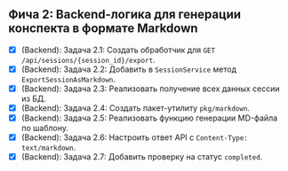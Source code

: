 ## Фича 2: Backend-логика для генерации конспекта в формате Markdown
- [x] (Backend): Задача 2.1: Создать обработчик для `GET /api/sessions/{session_id}/export`.
- [x] (Backend): Задача 2.2: Добавить в `SessionService` метод `ExportSessionAsMarkdown`.
- [x] (Backend): Задача 2.3: Реализовать получение всех данных сессии из БД.
- [x] (Backend): Задача 2.4: Создать пакет-утилиту `pkg/markdown`.
- [x] (Backend): Задача 2.5: Реализовать функцию генерации MD-файла по шаблону.
- [x] (Backend): Задача 2.6: Настроить ответ API с `Content-Type: text/markdown`.
- [x] (Backend): Задача 2.7: Добавить проверку на статус `completed`.
